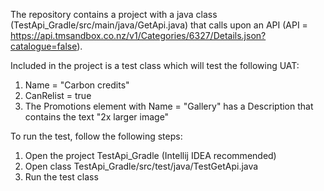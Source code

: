 The repository contains a project with a java class (TestApi_Gradle/src/main/java/GetApi.java) that calls upon an API (API = https://api.tmsandbox.co.nz/v1/Categories/6327/Details.json?catalogue=false).

Included in the project is a test class which will test the following UAT:
1. Name = "Carbon credits"
2. CanRelist = true
3. The Promotions element with Name = "Gallery" has a Description that contains the text "2x larger image" 


To run the test, follow the following steps:
1. Open the project TestApi_Gradle (Intellij IDEA recommended)
2. Open class TestApi_Gradle/src/test/java/TestGetApi.java
3. Run the test class
